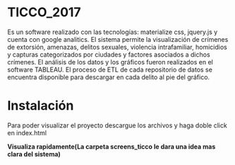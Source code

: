 # TICCO_2017 
Es un software realizado con las tecnologías: materialize css, jquery.js y cuenta con google analitics. El sistema permite la visualización de crímenes de extorsión, amenazas, delitos sexuales, violencia intrafamiliar, homicidios y capturas categorizados por ciudades y factores asociados a dichos crímenes. El análisis de los datos y los gráficos fueron realizados en el software TABLEAU. El proceso de ETL de cada repositorio de datos se encuentra disponible para descargar en cada delito al pie del gráfico.

# Instalación
Para poder visualizar el proyecto descargue los archivos y haga doble click en index.html

<strong>Visualiza rapidamente(La carpeta screens_ticco le dara una idea mas clara del sistema)</strong>
